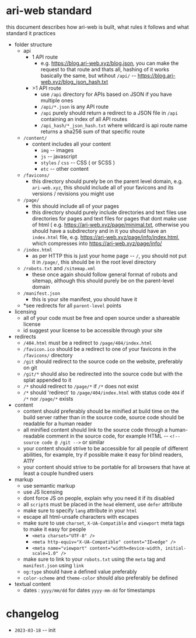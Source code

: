 # ari-web standard

this document describes how ari-web is built, what rules
it follows and what standard it practices

-   folder structure
    -   api
        -   1 API route
            -   e.g. <https://blog.ari-web.xyz/blog.json>, you can make the request to
                that route and thats all, hashing of it works basically the same,
                but wtihout `/api/` -- <https://blog.ari-web.xyz/blog_json_hash.txt>
        -   \>1 API route
            -   use `/api` directory for APIs based on JSON if you have multiple ones
            -   `/api/*.json` is any API route
            -   `/api` purely should return a redirect to a JSON file in `/api` containing
                an index of all API routes
            -   `/api_hash/*_json_hash.txt` where wildcard is api route name returns a sha256 sum
                of that specific route
    -   `/content/`
        -   content includes all your content
            -   `img` -- images
            -   `js` -- javascript
            -   `styles` / `css` -- CSS ( or SCSS )
            -   `etc` -- other content
    -   `/favicons/`
        -   this directory should purely be on the parent level domain, e.g. `ari-web.xyz`,
            this should include all of your favicons and its versions / revisions you might
            use
    -   `/page/`
        -   this should include all of your pages
        -   this directory should purely include directories and text files
            use directories for pages and text files for pages that dont make
            use of html ( e.g. <https://ari-web.xyz/page/minimal.txt>, otherwise
            you should have a subdirectory and in it you should have an `index.html`
            file, e.g. <https://ari-web.xyz/page/info/index.html>, which compresses
            into <https://ari-web.xyz/page/info/>
    -   `/index.html`
        -   as per HTTP this is just your home page -- `/`, you should not put it in
            `/page/`, this should be in the root level directory
    -   `/robots.txt` and `/sitemap.xml`
        -   these once again should follow general format of robots and sitemap,
            although this should purely be on the parent-level domain
    -   `/manifest.json`
        -   this is your site manifest, you should have it
    -   \*see redirects for all `parent-level` points
-   licensing
    -   all of your code must be free and open source under a shareable license
    -   id suggest your license to be accessible through your site
-   redirects
    -   `/404.html` must be a redirect to `/page/404/index.html`
    -   `/favicon.ico` should be a redirect to one of your favicons in the `/favicons/` directory
    -   `/git` should redirect to the source code on the website, preferably on git
    -   `/git/*` should also be redirected into the source code but with the splat appended to it
    -   `/*` should redirect to `/page/*` if `/*` does not exist
    -   `/*` should 'redirect' to `/page/404/index.html` with status code `404` if `/*` nor `/page/*` exists
-   content
    -   content should preferably should be minified at build time on the build server
        rather than in the source code, source code should be readable for a human reader
    -   all minified content should link to the source code through a human-readable comment
        in the source code, for example HTML -- `<!-- source code @ /git -->` or similar
    -   your content should strive to be accessible for all people of different abilities,
        for example, try if possible make it easy for blind readers, A11Y
    -   your content should strive to be portable for all browsers that have at least
        a couple hundred users
-   markup
    -   use semantic markup
    -   use JS licensing
    -   dont force JS on people, explain why you need it if its disabled
    -   all `script`s must be placed in the `head` element, use `defer` attribute
    -   make sure to specify `lang` attribute in your `html`
    -   escape all html-unsafe characters with escapes
    -   make sure to use `charset`, `X-UA-Compatible` and `viewport` meta tags
        to make it easy for people
        -   `<meta charset="UTF-8" />`
        -   `<meta http-equiv="X-UA-Compatible" content="IE=edge" />`
        -   `<meta name="viewport" content="width=device-width, initial-scale=1.0" />`
    -   make sure to link to your `robots.txt` using the `meta` tag and `manifest.json`
        using `link`
    -   `og:type` should have a defined value preferably
    -   `color-scheme` and `theme-color` should also preferably be defined
-   textual content
    -   dates : `yyyy/mm/dd` for dates `yyyy-mm-dd` for timestamps

# changelog

-   `2023-03-18` -- init
